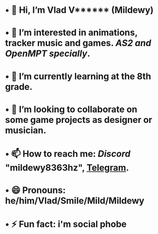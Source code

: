 # • 👋 Hi, I’m **Vlad** V****** **(Mildewy)**
# • 👀 I’m interested in **animations, tracker music and games**. ***AS2 and OpenMPT specially***.
# • 🌱 I’m currently learning at the **8th grade.**
# • 💞️ I’m looking to collaborate on **some game projects as designer or musician.**
# • 📫 How to reach me: *Discord* **"mildewy8363hz"**, **[Telegram](t.me/@mildewyyyyyyyyyyyyZO1Osmile)**.
# • 😄 Pronouns: **he/him/Vlad/Smile/Mild/Mildewy**
# • ⚡ Fun fact: i'm **social phobe**

<!---
vladmildewy/vladmildewy is a ✨ special ✨ repository because its `README.md` (this file) appears on your GitHub profile.
You can click the Preview link to take a look at your changes.
--->
